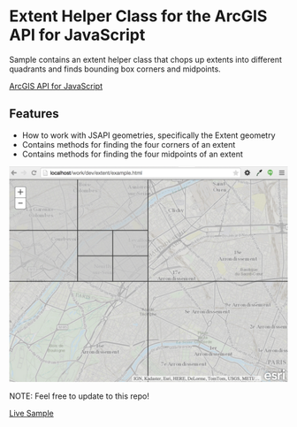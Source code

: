 # Extent Helper Class for the ArcGIS API for JavaScript

Sample contains an extent helper class that chops up extents into different quadrants and finds bounding box corners and midpoints.

[ArcGIS API for JavaScript](https://developers.arcgis.com/javascript/)


## Features

* How to work with JSAPI geometries, specifically the Extent geometry
* Contains methods for finding the four corners of an extent
* Contains methods for finding the four midpoints of an extent


![alt text](https://raw.githubusercontent.com/Esri/developer-support/master/repository-images/extent-helper.png "Client heatmap")

NOTE: Feel free to update to this repo!

[Live Sample](http://esri.github.io/developer-support/web-js/extent-helper-class/example.html)
